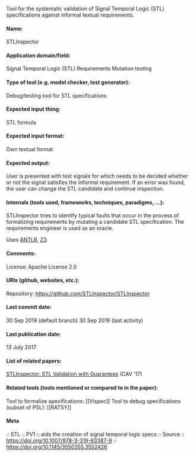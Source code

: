 Tool for the systematic validation of Signal Temporal Logic (STL) specifications against informal textual requirements.

#### Name:
STLInspector

#### Application domain/field:
Signal Temporal Logic (STL)
Requirements
Mutation testing

#### Type of tool (e.g. model checker, test generator):
Debug/testing tool for STL specifications

#### Expected input thing:
STL formula

#### Expected input format:
Own textual format

#### Expected output:
User is presented with test signals for which needs to be decided whether or not the signal satisfies the informal requirement. If an error was found, the user can change the STL candidate and continue inspection.

#### Internals (tools used, frameworks, techniques, paradigms, ...):
STLInspector tries to identify typical faults that occur in the process of formalizing requirements by mutating a candidate STL specification.
The requirements engineer is used as an oracle.

Uses [ANTLR](Not-verifiers/ANTLR.md), [Z3](Solvers/SMT/Z3.md).

#### Comments:
License: Apache License 2.0

#### URIs (github, websites, etc.):
Repository: https://github.com/STLInspector/STLInspector

#### Last commit date:
30 Sep 2019 (default branch)
30 Sep 2019 (last activity)

#### Last publication date:
13 July 2017

#### List of related papers:
[STLInspector: STL Validation with Guarantees](https://doi.org/10.1007/978-3-319-63387-9_11) (CAV '17)

#### Related tools (tools mentioned or compared to in the paper):
Tool to formalize specifications: [[Vispec]]
Tool to debug specifications (subset of PSL): [[RATSY]]

#### Meta
:: STL
:: PV1 :: aids the creation of signal temporal logic specs
:: Source :: https://doi.org/10.1007/978-3-319-63387-9 :: https://doi.org/10.1145/3550355.3552426
